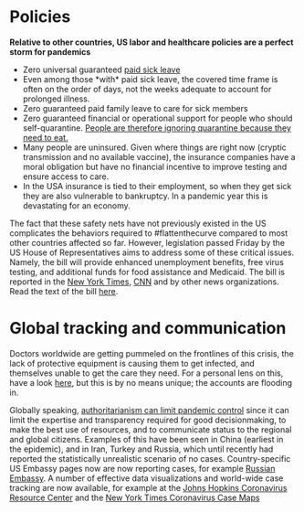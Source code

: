 # Policies
**Relative to other countries, US labor and healthcare policies are a perfect storm for pandemics**

-   Zero universal guaranteed [paid sick leave](https://www.worldpolicycenter.org/policies/for-how-long-are-workers-guaranteed-paid-sick-leave)
-   Even among those \*with\* paid sick leave, the covered time frame is often on the order of days, not the weeks adequate to account for
    prolonged illness.
-   Zero guaranteed paid family leave to care for sick members
-   Zero guaranteed financial or operational support for people who should self-quarantine. [People are therefore ignoring quarantine
    because they need to eat.](https://twitter.com/abcnews/status/1236462655012917249)
-   Many people are uninsured. Given where things are right now (cryptic transmission and no available vaccine), the insurance companies have
    a moral obligation but have no financial incentive to improve testing and ensure access to care.
-   In the USA insurance is tied to their employment, so when they get sick they are also vulnerable to bankruptcy. In a pandemic year this is devastating for an economy.

The fact that these safety nets have not previously existed in the US complicates the behaviors required to #flattenthecurve compared to most other countries affected so far. However, legislation passed Friday by the US House of Representatives aims to address some of these critical issues. Namely, the bill will provide enhanced unemployment benefits, free virus testing, and additional funds for food assistance and Medicaid. The bill is reported in the [New York Times](https://www.nytimes.com/2020/03/13/us/politics/trump-coronavirus-relief-congress.html), [CNN](https://www.cnn.com/2020/03/13/politics/coronavirus-relief-congress/index.html) and by other news organizations. Read the text of the bill [here](https://www.cnn.com/2020/03/13/politics/read-bill-text-families-first-coronavirus-response-act/index.html).

# Global tracking and communication

Doctors worldwide are getting pummeled on the frontlines of this crisis,
the lack of protective equipment is causing them to get infected, and themselves unable to get the care they need. For a personal lens on
this, have a look [here](https://twitter.com/stuff_so/status/1236467114933813248), but this is by no means unique; the accounts are flooding in.

Globally speaking, [authoritarianism can limit pandemic control](https://www.theatlantic.com/technology/archive/2020/02/coronavirus-and-blindness-authoritarianism/606922/) since it can limit the expertise and transparency required for good decisionmaking, to make the best use of resources, and to communicate status to the regional and global citizens. Examples of this have been seen in China (earliest in the epidemic), and in Iran, Turkey and Russia, which until recently had reported the statistically unrealistic scenario of no cases. Country-specific US Embassy pages now are now reporting cases, for example [Russian Embassy](https://ru.usembassy.gov/covid-19-information/). A number of effective data visualizations and world-wide case tracking are now available, for example at the [Johns Hopkins Coronavirus Resource Center](https://coronavirus.jhu.edu/map.html) and the [New York Times Coronavirus Case Maps](https://www.nytimes.com/interactive/2020/world/coronavirus-maps.html) 

